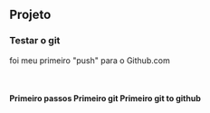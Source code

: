 <h2>Projeto</h2>
<h3>Testar o git</h3>
<p> foi meu primeiro "push" para o Github.com</p><br>

<h4>
Primeiro passos
Primeiro git
Primeiro git to github<h4>

